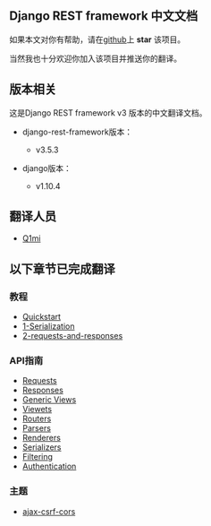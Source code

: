 ## Django REST framework 中文文档

如果本文对你有帮助，请在[github](https://github.com/Q1mi/Django-REST-framework-documentation/tree/master/)上 **star** 该项目。

当然我也十分欢迎你加入该项目并推送你的翻译。

## 版本相关

这是Django REST framework v3 版本的中文翻译文档。

* django-rest-framework版本：

    - v3.5.3

* django版本：

    - v1.10.4

## 翻译人员
* [Q1mi](https://github.com/Q1mi)

## 以下章节已完成翻译

### 教程

* [Quickstart](/tutorial/quickstart_zh.md)
* [1-Serialization](/tutorial/1-serialization_zh.md)
* [2-requests-and-responses](/tutorial/2-requests-and-responses_zh.md)

### API指南

* [Requests](/api-guide/requests_zh.md)
* [Responses](/api-guide/responses_zh.md)
* [Generic Views](/api-guide/generic-views_zh.md)
* [Viewets](/api-guide/viewsets_zh.md)
* [Routers](/api-guide/routers_zh.md)
* [Parsers](/api-guide/parsers_zh.md)
* [Renderers](/api-guide/renderers_zh.md)
* [Serializers](/api-guide/serializers_zh.md)
* [Filtering](/api-guide/filtering_zh.md)
* [Authentication](/api-guide/authentication_zh.md)

### 主题

* [ajax-csrf-cors](/topics/ajax-csrf-cors_zh.md)


